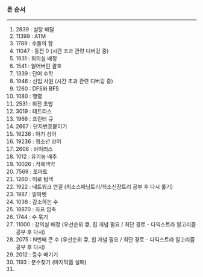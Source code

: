 ### 푼 순서  
---------------------------------------------------  
1. 2839 : 설탕 배달  
2. 11399 : ATM  
3. 1789 : 수들의 합  
4. 11047 : 동전 0 (시간 초과 관련 디버깅 중)  
5. 1931 : 회의실 배정  
6. 1541 : 잃어버린 괄호  
7. 1339 : 단어 수학  
8. 1946 : 신입 사원 (시간 초과 관련 디버깅 중)  
9. 1260 : DFS와 BFS  
10. 1080 : 행렬  
11. 2531 : 회전 초밥  
12. 3019 : 테트리스  
13. 1966 : 프린터 큐  
14. 2667 : 단지번호붙이기  
15. 16236 : 아기 상어  
16. 19236 : 청소년 상어  
17. 2606 : 바이러스  
18. 1012 : 유기농 배추  
19. 10026 : 적록색약  
20. 7569 : 토마토  
21. 1260 : 미로 탐색  
22. 1922 : 네트워크 연결 (최소스패닝트리/최소신장트리 공부 후 다시 풀기)  
23. 1987 : 알파벳  
24. 1038 : 감소하는 수
25. 18870 : 좌표 압축
26. 1744 : 수 묶기
27. 11000 : 강의실 배정 (우선순위 큐, 힙 개념 필요 / 최단 경로 - 다익스트라 알고리즘 공부 후 다시)
28. 2075 : N번째 큰 수 (우선순위 큐, 힙 개념 필요 / 최단 경로 - 다익스트라 알고리즘 공부 후 다시)
29. 2012 : 등수 매기기
30. 1193 : 분수찾기 (마지막쯤 실패)
31. 
